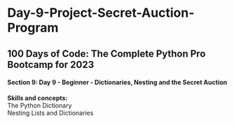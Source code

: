 # Day-9-Project-Secret-Auction-Program
<h2>100 Days of Code: The Complete Python Pro Bootcamp for 2023</h2>
<h4>Section 9: Day 9 - Beginner - Dictionaries, Nesting and the Secret Auction</h4>
<b>Skills and concepts:</b><br>
The Python Dictionary<br>
Nesting Lists and Dictionaries<br>

